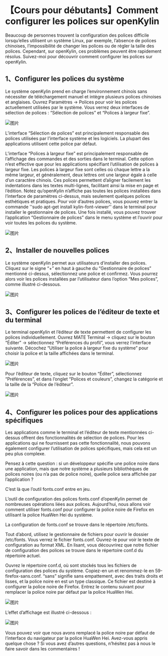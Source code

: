 # 【Cours pour débutants】Comment configurer les polices sur openKylin

Beaucoup de personnes trouvent la configuration des polices difficile lorsqu’elles utilisent un système Linux, par exemple, l’absence de polices chinoises, l’impossibilité de changer les polices ou de régler la taille des polices. Cependant, sur openKylin, ces problèmes peuvent être rapidement résolus. Suivez-moi pour découvrir comment configurer les polices sur openKylin.

## 1、Configurer les polices du système

Le système openKylin prend en charge l’environnement chinois sans nécessiter de téléchargement manuel et intègre plusieurs polices chinoises et anglaises. Ouvrez Paramètres -> Polices pour voir les polices actuellement utilisées par le système. Vous verrez deux interfaces de sélection de polices : “Sélection de polices” et “Polices à largeur fixe”.

![图片](https://www.openkylin.top/upload/202303/1677638058623502.png)

L’interface “Sélection de polices” est principalement responsable des polices utilisées par l’interface système et les logiciels. La plupart des applications utilisent cette police par défaut.

L’interface “Polices à largeur fixe” est principalement responsable de l’affichage des commandes et des sorties dans le terminal. Cette option n’est effective que pour les applications spécifiant l’utilisation de polices à largeur fixe. Les polices à largeur fixe sont celles où chaque lettre a la même largeur, et généralement, deux lettres ont une largeur égale à celle d’un caractère chinois. Ces polices permettent d’aligner facilement les indentations dans les textes multi-lignes, facilitant ainsi la mise en page et l’édition. Notez qu’openKylin n’affiche pas toutes les polices installées dans l’interface de paramètres ci-dessus, mais seulement quelques polices esthétiques et pratiques. Pour voir d’autres polices, vous pouvez entrer la commande ''sudo apt-get install kylin-font-viewer'' dans le terminal pour installer le gestionnaire de polices. Une fois installé, vous pouvez trouver l’application “Gestionnaire de polices” dans le menu système et l’ouvrir pour voir toutes les polices du système.

![图片](https://www.openkylin.top/upload/202303/1677638068353445.png)

## 2、Installer de nouvelles polices
Le système openKylin permet aux utilisateurs d’installer des polices. Cliquez sur le signe “+” en haut à gauche du “Gestionnaire de polices” mentionné ci-dessus, sélectionnez une police et confirmez. Vous pourrez alors voir les polices installées par l’utilisateur dans l’option “Mes polices”, comme illustré ci-dessous.

![图片](https://www.openkylin.top/upload/202303/1677638082434819.png)

## 3、Configurer les polices de l’éditeur de texte et du terminal

Le terminal openKylin et l’éditeur de texte permettent de configurer les polices individuellement. Ouvrez MATE Terminal -> cliquez sur le bouton “Éditer” -> sélectionnez “Préférences du profil”, vous verrez l’interface suivante. Décochez “Utiliser la police à largeur fixe du système” pour choisir la police et la taille affichées dans le terminal.

![图片](https://www.openkylin.top/upload/202303/1677638129164346.png)

Pour l’éditeur de texte, cliquez sur le bouton “Éditer”, sélectionnez “Préférences”, et dans l’onglet “Polices et couleurs”, changez la catégorie et la taille de la “Police de l’éditeur”.

![图片](https://www.openkylin.top/upload/202303/1677638141258517.png)

## 4、Configurer les polices pour des applications spécifiques

Les applications comme le terminal et l’éditeur de texte mentionnées ci-dessus offrent des fonctionnalités de sélection de polices. Pour les applications qui ne fournissent pas cette fonctionnalité, nous pouvons également configurer l’utilisation de polices spécifiques, mais cela est un peu plus complexe.

Pensez à cette question : si un développeur spécifie une police noire dans une application, mais que notre système a plusieurs bibliothèques de polices noires (ou n’a pas de police noire), quelle police sera affichée par l’application ?

C’est là que l’outil fonts.conf entre en jeu.

L’outil de configuration des polices fonts.conf d’openKylin permet de nombreuses opérations liées aux polices. Aujourd’hui, nous allons voir comment utiliser fonts.conf pour configurer la police noire de Firefox en utilisant la police HuaWen Hei du système.

La configuration de fonts.conf se trouve dans le répertoire /etc/fonts.

Tout d’abord, utilisez le gestionnaire de fichiers pour ouvrir le dossier /etc/fonts. Vous verrez le fichier fonts.conf. Ouvrez-le pour voir le texte de configuration au format XML. En lisant, vous découvrirez que notre fichier de configuration des polices se trouve dans le répertoire conf.d du répertoire actuel.

Ouvrez le répertoire conf.d, où sont stockés tous les fichiers de configuration des polices du système. Copiez-en un et renommez-le en 59-firefox-sans.conf. “sans” signifie sans empattement, avec des traits droits et lisses, et la police noire en est un type classique. Ce fichier est destiné à configurer la police noire de Firefox. Entrez le contenu suivant pour remplacer la police noire par défaut par la police HuaWen Hei.

![图片](https://www.openkylin.top/upload/202303/1677638196400944.png)

L’effet d’affichage est illustré ci-dessous :

![图片](https://www.openkylin.top/upload/202303/1677638216993160.png)

Vous pouvez voir que nous avons remplacé la police noire par défaut de l’interface du navigateur par la police HuaWen Hei. Avez-vous appris quelque chose ? Si vous avez d’autres questions, n’hésitez pas à nous le faire savoir dans les commentaires !